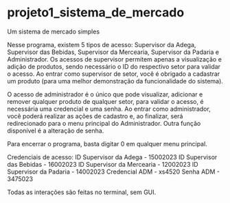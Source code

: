 # projeto1_sistema_de_mercado
Um sistema de mercado simples

Nesse programa, existem 5 tipos de acesso: Supervisor da Adega, Supervisor das Bebidas, Supervisor da Mercearia, Supervisor da Padaria e Administrador.
Os acessos de supervisor permitem apenas a visualização e adição de produtos, sendo necessário o ID do respectivo setor para validar o acesso.
Ao entrar como supervisor de setor, você é obrigado a cadastrar um produto (para uma melhor demonstração da funcionalidade do sistema).

O acesso de administrador é o único que pode visualizar, adicionar e remover qualquer produto de qualquer setor, para validar o acesso, é necessária uma credencial e uma senha.
Ao entrar como administrador, você poderá realizar as ações de cadastro e, ao finalizar, será redirecionado para o menu principal do Administrador.
Outra função disponível é a alteração de senha.

Para encerrar o programa, basta digitar 0 em qualquer menu principal.

Credenciais de acesso:
ID Supervisor da Adega - 15002023
ID Supervisor das Bebidas - 16002023
ID Supervisor da Mercearia - 12002023
ID Supervisor da Padaria - 14002023
Credencial ADM - xs4520
Senha ADM - 3475023

Todas as interações são feitas no terminal, sem GUI.